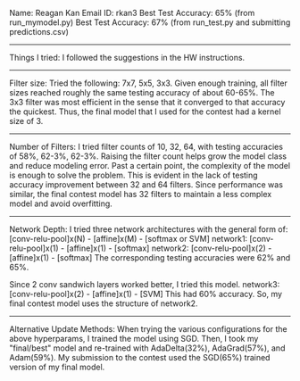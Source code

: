 Name: Reagan Kan
Email ID: rkan3
Best Test Accuracy: 65% (from run_mymodel.py)
Best Test Accuracy: 67% (from run_test.py and submitting predictions.csv)
______________
Things I tried: I followed the suggestions in the HW instructions.
______________
Filter size: Tried the following: 7x7, 5x5, 3x3. Given enough training, all filter sizes reached roughly the same testing accuracy of about 60-65%. The 3x3 filter was most efficient in the sense that it converged to that accuracy the quickest. Thus, the final model that I used for the contest had a kernel size of 3.
______________
Number of Filters: I tried filter counts of 10, 32, 64, with testing accuracies of 58%, 62-3%, 62-3%. Raising the filter count helps grow the model class and reduce modeling error. Past a certain point, the complexity of the model is enough to solve the problem. This is evident in the lack of testing accuracy improvement between 32 and 64 filters. Since performance was similar, the final contest model has 32 filters to maintain a less complex model and avoid overfitting.
______________
Network Depth: I  tried three network architectures with the general form of: [conv-relu-pool]x(N) - [affine]x(M) - [softmax or SVM]
network1: [conv-relu-pool]x(1) - [affine]x(1) - [softmax]
network2: [conv-relu-pool]x(2) - [affine]x(1) - [softmax]
The corresponding testing accuracies were 62% and 65%. 

Since 2 conv sandwich layers worked better, I tried this model.
network3: [conv-relu-pool]x(2) - [affine]x(1) - [SVM]
This had 60% accuracy. So, my final contest model uses the structure of network2.
______________
Alternative Update Methods: When trying the various configurations for the above hyperparams, I trained the model using SGD. Then, I took my "final/best" model and re-trained with AdaDelta(32%), AdaGrad(57%), and Adam(59%). My submission to the contest used the SGD(65%) trained version of my final model.